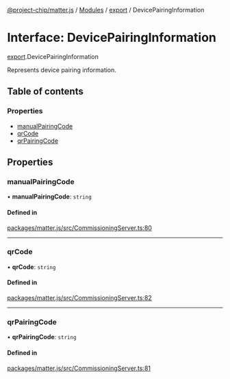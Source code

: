 [@project-chip/matter.js](../README.md) / [Modules](../modules.md) / [export](../modules/export.md) / DevicePairingInformation

# Interface: DevicePairingInformation

[export](../modules/export.md).DevicePairingInformation

Represents device pairing information.

## Table of contents

### Properties

- [manualPairingCode](export.DevicePairingInformation.md#manualpairingcode)
- [qrCode](export.DevicePairingInformation.md#qrcode)
- [qrPairingCode](export.DevicePairingInformation.md#qrpairingcode)

## Properties

### manualPairingCode

• **manualPairingCode**: `string`

#### Defined in

[packages/matter.js/src/CommissioningServer.ts:80](https://github.com/project-chip/matter.js/blob/16d5b0d/packages/matter.js/src/CommissioningServer.ts#L80)

___

### qrCode

• **qrCode**: `string`

#### Defined in

[packages/matter.js/src/CommissioningServer.ts:82](https://github.com/project-chip/matter.js/blob/16d5b0d/packages/matter.js/src/CommissioningServer.ts#L82)

___

### qrPairingCode

• **qrPairingCode**: `string`

#### Defined in

[packages/matter.js/src/CommissioningServer.ts:81](https://github.com/project-chip/matter.js/blob/16d5b0d/packages/matter.js/src/CommissioningServer.ts#L81)
